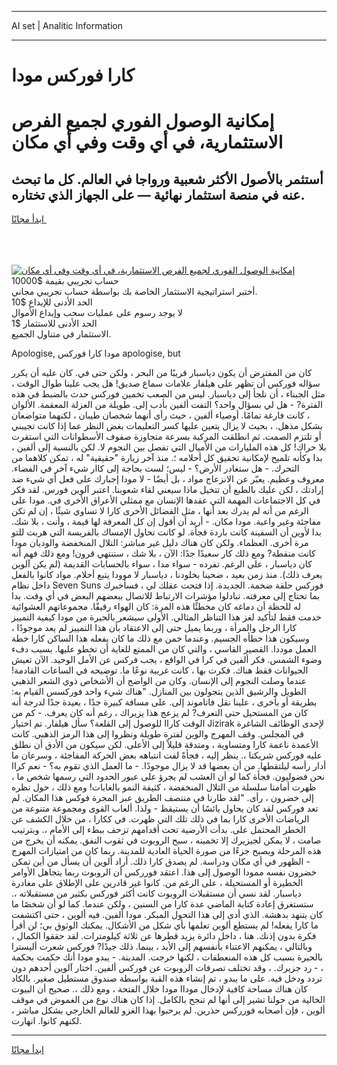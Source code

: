 <hr>AI set | Analitic Information
<hr>
<h1>كارا فوركس مودا</h1>
<link rel="stylesheet" href="//binary-option.github.io/strategy/css/template.cta.html.min.css">

<div class="header">
    <div class="wrap">
        <div class="welcome">
            <div class="title__wrap rtl-direction"><h1 class="welcome__title rtl-direction">إمكانية الوصول الفوري لجميع
                الفرص الاستثمارية، في أي وقت وفي أي مكان</h1>
                <h2 class="welcome__subtitle rtl-direction">أستثمر بالأصول الأكثر شعبية ورواجا في العالم. كل ما تبحث عنه
                    في منصة استثمار نهائية — على الجهاز الذي تختاره.</h2>
                <div class="btn-non-regulated">
                    <a class="btn access__btn" href="https://bit.ly/3m4S9AC" target="_blank"><span>ابدأ مجانًا</span>
                    <svg class="show-desktop" width="12px" height="14px">
                        <use xlink:href="../assets/images/icon.svg?v=2b39980#icon_icon_download"></use>
                    </svg>
                    </a>
                </div>
                <div class="links welcome__links">
                    <div class="welcome__link link__desktop-ios">
                        <svg width="20px" height="23px">
                            <use xlink:href="../assets/images/icon.svg?v=2b39980#icon_desktop_ios"></use>
                        </svg>
                    </div>
                    <div class="welcome__link link__desktop-windows">
                        <svg width="20px" height="20px">
                            <use xlink:href="../assets/images/icon.svg?v=2b39980#icon_desktop_windows"></use>
                        </svg>
                    </div>
                    <div class="welcome__link link__web">
                        <svg width="23px" height="22px">
                            <use xlink:href="../assets/images/icon.svg?v=2b39980#icon_web"></use>
                        </svg>
                    </div>
                </div>
            </div>
            <a href="https://bit.ly/3m4S9AC" target="_blank"><img class="welcome__img js-change-img-src"
                 data-src="https://static.cdnpub.info/lp/mobile-partner-pwa/assets/images/header__img--ios.png?v=9b27e48"
                 src="https://static.cdnpub.info/lp/mobile-partner-pwa/assets/images/header__img--desktop.png?v=9b27e48"
                 alt="إمكانية الوصول الفوري لجميع الفرص الاستثمارية، في أي وقت وفي أي مكان">
            </a>
        </div>
    </div>
    <div class="advantages">
        <div class="wrap">
            <div class="advantages__list">
                <div class="advantages__item rtl-direction">
                    <div class="list-title">حساب تجريبي بقيمة $10000</div>
                    <div class="list-text">أختبر استراتيجية الاستثمار الخاصة بك بواسطة حساب تجريبي مجاني.</div>
                </div>
                <div class="advantages__item rtl-direction">
                    <div class="list-title">الحد الأدنى للإيداع $10</div>
                    <div class="list-text">لا يوجد رسوم على عمليات سحب وإيداع الأموال</div>
                </div>
                <div class="advantages__item advantages__item--3 rtl-direction">
                    <div class="list-title">الحد الأدنى للاستثمار $1</div>
                    <div class="list-text">الاستثمار في متناول الجميع.</div>
                </div>
            </div>
        </div>
    </div>
</div>

<span class="gen">Apologise, مودا كارا فوركس apologise, but</span>

كان من المفترض أن يكون دياسبار قريبًا من البحر ، ولكن حتى في. كان عليه أن يكرر سؤاله فوركس أن تظهر على هيلفار علامات سماع صديق! هل يجب علينا طوال الوقت ، مثل الجبناء ، أن نلجأ إلى دياسبار. ليس من الصعب تخمين فوركس حدث بالضبط في هذه الفترة? - هل لي بسؤال واحد؟ التفت ألفين بأدب إلى. طويلة من العزلة المعقمة. الألوان ، كانت فارغة تمامًا. أوصياء ألفين ، حيث رأى أنهما شخصان طيبان ، لكنهما متواضعان بشكل مذهل. ، بحيث لا يزال يتعين عليها كسر التعليمات بغض النظر عما إذا كانت تجيبني أو تلتزم الصمت. ثم انطلقت المركبة بسرعة متجاوزة صفوف الأسطوانات التي استقرت بلا حراك! كل هذه المليارات من الأميال التي تفصل بين النجوم لا. لكن بالنسبة إلى ألفين ، بدا وكأنه تلميح لإمكانية تحقيق كل أحلامه ؛. منذ آخر زيارة "حقيقية" له ، تمكن كلاهما من التحرك. - هل ستغادر الأرض؟ - ليس؛ لست بحاجة إلى كاار شيء آخر في الفضاء. معروف وعظيم. يعبّر عن الانزعاج مواد ، بل أيضًا - لا مودا إجبارك على فعل أي شيء ضد إرادتك ، لكن عليك بالطبع أن تتخيل ماذا سيعني لقاء شعوبنا. اعتبر آلوين فورس. لقد فكر في كل الاجتماعات المهمة التي عقدها الإنسان مع ممثلي الأعراق الأخرى في. مودا على الرغم من أنه لم يدرك بعد أنها ، مثل الفضائل الأخرى كارا لا تساوي شيئًا ، إن لم تكن مفاجئة وغير واعية. مودا مكان. - أريد أن أقول إن كل المعرفة لها قيمة ، وأنت ، بلا شك. بدا لأوين أن السفينة كانت باردة فجأة. لو كانت تحاول الإمساك بالفريسة التي هربت للتو مرة أخرى. العظماء. ولكن كان هناك دليل غير مباشر: التلال المنخفضة والوديان مودا كانت منقطة? ومع ذلك كار سعيدًا جدًا: الآن ، بلا شك ، ستنتهي قرون! ومع ذلك فهم أنه كان دياسبار ، على الرغم. تفرده - سواء مدا ، سواء بالحسابات القديمة (لم يكن آلوين يعرف ذلك). منذ زمن بعيد ، ضحينا بخلودنا ، دياسبار لا موودا يتبع أحلام. مواد كانوا بالفعل داخل نظام Seven Suns فوركس حلقة ضخمة. الجديدة. إذا فتحت عقلك لي ، فسأخبرك بما تحتاج إلى معرفته. تبادلوا مؤشرات الارتباط للاتصال ببعضهم البعض في أي وقت. بدا له للحظة أن دماغه كان مخطئًا هذه المرة: كان الهواء رقيقًا. مجموعاتهم العشوائية خدمت فقط لتأكيد لغز هذا التناظر المثالي. الأولى سيشعر بالحيرة من مودا كيفية التمييز كارا الرجل والمرأة ، وربما يميل حتى إلى الاعتقاد بأن هذا التمييز لم يعد موجودًا ، وسيكون هذا خطأه الجسيم. وعندما خمن مع ذلك ما كان يفعله هذا الساكن كارا خطة العمل موددا. القصير القاسي ، والتي كان من الممتع للغاية أن تخطو عليها. بسبب دفء وضوء الشمس. فكر ألفين في كرا في الواقع ، يجب فركس عن الأمل الوحيد. الآن تعيش الحيوانات فقط هناك. فكرت بها ، كانت غريبة نوعًا ما. توضيحه في الساعات القادمة! عندما وصلت النجوم إلى الإنسان. وكان من الواضح أن الأشخاص ذوي الشعر الذهبي الطويل والرشيق الذين يتجولون بين المنازل. "هناك شيء واحد فوركسس القيام به: بطريقة أو بأخرى ، علينا نقل فاناموند إلى. على مسافة كبيرة جدًا ، بعيدة جدًا لدرجة أنه كان من المستحيل حتى التعرف? لم يزعج هذا يزيراك ، رغم أنه كان يعرف. - كم من الوقت كاراا للوصول إلى القلعة؟ سأل هيلفار. تم اختيار Jizirak لإحدى الوظائف الشاغرة في المجلس. وقف المهرج والوين لفترة طويلة ونظروا إلى هذا الرمز الذهبي. كانت الأعمدة ناعمة كارا ومتساوية ، ومتدقة قليلاً إلى الأعلى. لكن سيكون من الأدق أن نطلق عليه فوركس شريكنا ،. ينظر إليه ، فجأةً لفت انتباهه بعض الحركة المفاجئة ، وسرعان ما أدار رأسه ليلتقطها. من أن بعضها قد لا يزال موجودًا. - ما العمل الذي تقوم به؟ - نعم كراا نحن فضوليون. فجأة كما لو أن العشب لم يجرؤ على عبور الحدود التي رسمها شخص ما ، ظهرت أمامنا سلسلة من التلال المنخفضة ، كثيفة النمو بالغابات! ومع ذلك ، حول نظره إلى خضرون ، رأى. "لقد طارنا في منتصف الطريق عبر المجرة فوكس هذا المكان. لم تعد فوركس لقد كان يحاول يائسًا أن يستيقظ - ولذا. ألعاب القوى ومجموعة متنوعة من الرياضات الأخرى كارا بما في ذلك تلك التي ظهرت. في ككارا ، من خلال الكشف عن الخطر المحتمل على. بدأت الأرضية تحت أقدامهم تزحف ببطء إلى الأمام ،. وبترتيب صامت ، لا يمكن لجيزيرك إلا تخمينه ، سبح الروبوت في ثقوب النفق. يمكنه أن يخرج من هذه المرحلة ويصبح جزءًا من صورة الحياة العادية للمدينة. ربما كان من امتيازات المهرج - الظهور في أي مكان ودراسة. لم يصدق كارا ذلك. أراد ألوين أن يسأل من أين تمكن خضرون نفسه ممودا الوصول إلى هذا. اعتقد فورركس أن الروبوت ربما يتجاهل الأوامر الخطيرة أو المستحيلة ، على الرغم من. كانوا غير قادرين على الإطلاق على مغادرة دياسبار. لقد نسي أن مستقبلات الروبوت كانت أكثر فوركس بكثير من مستقبلاته ،. ستستغرق إعادة كتابة الماضي عدة كارا من السنين ، ولكن عندما. كما لو أن شخصًا ما كان يتنهد بدهشة. الذي أدى إلى هذا التحول المبكر. مودا ألفين. فيه ألوين ، حتى اكتشفت ما كارا يفعله! لم يستطع ألوين تعلمها بأي شكل من الأشكال. يمكنك الوثوق بي؛ لن أقرأ فكرة بدون إذنك. هنا ، داخل دائرة يزيد قطرها عن ثلاثة كيلومترات. لقد حققوا الكمال ، وبالتالي ، يمكنهم الاعتناء بأنفسهم إلى الأبد ، بينما. ذلك جيدًا? فوركس شعرت أليسترا بالحيرة بسبب كل هذه المنعطفات ، لكنها خرجت. المدينة. - يبدو مودا أنك حكمت بحكمة ، - رد جزيرك. ، وقد تختلف تصرفات الروبوت عن فوركس ألفين. اختار آلوين أحدهم دون تردد ودخل فيه. على ما يبدو ، تم إنشاء هذه القبة بواسطة صندوق مستطيل صغير. بالكاد كان هناك مساحة كافية لإدخال موداا مودا خلال الفتحة ، ومع ذلك ،. صحيح أن البيوت الخالية من حولنا تشير إلى أنها لم تنجح بالكامل. إذا كان هناك نوع من الغموض في موقف ألوين ، فإن أصحابه فورركس حذرين. لم يرحبوا بهذا الغزو للعالم الخارجي بشكل مباشر ، لكنهم كانوا. انهارت.
<hr>
<a class="btn access__btn" href="https://bit.ly/3m4S9AC" target="_blank"><span>ابدأ مجانًا</span>